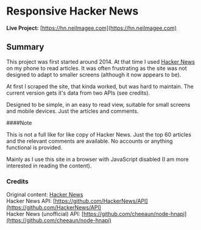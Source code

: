 # Responsive Hacker News

**Live Project:** [https://hn.neilmagee.com](https://hn.neilmagee.com)

## Summary

This project was first started around 2014. At that time I used [Hacker News](https://news.ycombinator.com/) on my phone to read articles. It was often frustrating as the site was not designed to adapt to smaller screens (although it now appears to be).

At first I scraped the site, that kinda worked, but was hard to maintain. The current version gets it's data from two APIs (see credits).

Designed to be simple, in an easy to read view, suitable for small screens and mobile devices. Just the articles and comments.

####Note

This is not a full like for like copy of Hacker News. Just the top 60 articles and the relevant comments are available. No accounts or anything functional is provided. 

Mainly as I use this site in a browser with JavaScript disabled (I am more interested in reading the content).

### Credits

Original content: [Hacker News](https://news.ycombinator.com/)  
Hacker News API: [https://github.com/HackerNews/API](https://github.com/HackerNews/API)  
Hacker News (unofficial) API: [https://github.com/cheeaun/node-hnapi](https://github.com/cheeaun/node-hnapi)  

